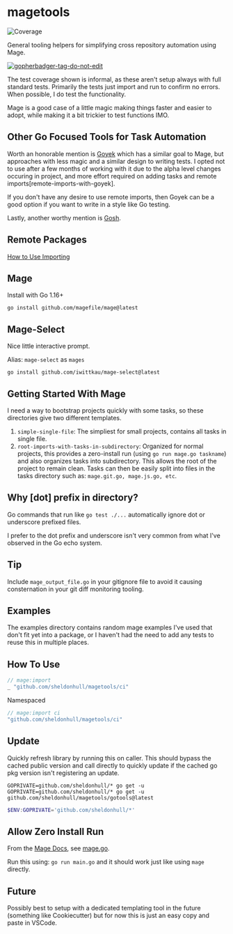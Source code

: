 # magetools

![Coverage](https://img.shields.io/badge/Coverage-54.0%25-yellow)

General tooling helpers for simplifying cross repository automation using Mage.

<a href='https://github.com/jpoles1/gopherbadger' target='_blank'>![gopherbadger-tag-do-not-edit](https://img.shields.io/badge/Go%20Coverage-34%25-brightgreen.svg?longCache=true&style=flat)</a>

The test coverage shown is informal, as these aren't setup always with full standard tests.
Primarily the tests just import and run to confirm no errors.
When possible, I do test the functionality.

Mage is a good case of a little magic making things faster and easier to adopt, while making it a bit trickier to test functions IMO.

## Other Go Focused Tools for Task Automation

Worth an honorable mention is [Goyek](https://github.com/goyek/goyek) which has a similar goal to Mage, but approaches with less magic and a similar design to writing tests.
I opted not to use after a few months of working with it due to the alpha level changes occuring in project, and more effort required on adding tasks and remote imports[remote-imports-with-goyek].

If you don't have any desire to use remote imports, then Goyek can be a good option if you want to write in a style like Go testing.

Lastly, another worthy mention is [Gosh](https://github.com/mumoshu/gosh).

## Remote Packages

[How to Use Importing](https://magefile.org/importing/)

## Mage

Install with Go 1.16+

```shell
go install github.com/magefile/mage@latest
```

## Mage-Select

Nice little interactive prompt.

Alias: `mage-select` as `mages`

```shell
go install github.com/iwittkau/mage-select@latest
```

## Getting Started With Mage

I need a way to bootstrap projects quickly with some tasks, so these directories give two different templates.

1. `simple-single-file`: The simpliest for small projects, contains all tasks in single file.
2. `root-imports-with-tasks-in-subdirectory`: Organized for normal projects, this provides a zero-install run (using `go run mage.go taskname`) and also organizes tasks into subdirectory.
This allows the root of the project to remain clean.
Tasks can then be easily split into files in the tasks directory such as: `mage.git.go, mage.js.go, etc`.

## Why [dot] prefix in directory?

Go commands that run like `go test ./...` automatically ignore dot or underscore prefixed files.

I prefer to the dot prefix and underscore isn't very common from what I've observed in the Go echo system.

## Tip

Include `mage_output_file.go` in your gitignore file to avoid it causing consternation in your git diff monitoring tooling.

## Examples

The examples directory contains random mage examples I've used that don't fit yet into a package, or I haven't had the need to add any tests to reuse this in multiple places.

## How To Use

```go
// mage:import
_ "github.com/sheldonhull/magetools/ci"
```

Namespaced

```go
// mage:import ci
"github.com/sheldonhull/magetools/ci"
```

## Update

Quickly refresh library by running this on caller.
This should bypass the cached public version and call directly to quickly update if the cached go pkg version isn't registering an update.

```shell
GOPRIVATE=github.com/sheldonhull/* go get -u
GOPRIVATE=github.com/sheldonhull/* go get -u github.com/sheldonhull/magetools/gotools@latest
```

```powershell
$ENV:GOPRIVATE='github.com/sheldonhull/*'
```

## Allow Zero Install Run

From the [Mage Docs], see [mage.go](starter/root-imports-with-tasks-in-subdirectory/mage.go).

Run this using: `go run main.go` and it should work just like using `mage` directly.

[Mage Docs]: https://magefile.org/zeroinstall

## Future

Possibly best to setup with a dedicated templating tool in the future (something like Cookiecutter) but for now this is just an easy copy and paste in VSCode.

[remote-imports-with-gokey]: https://github.com/goyek/goyek/discussions/114

